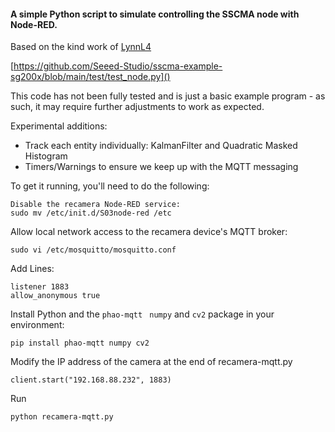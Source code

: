 #### A simple Python script to simulate controlling the SSCMA node with Node-RED.

Based on the kind work of [LynnL4](https://github.com/Seeed-Studio/sscma-example-sg200x/commits?author=LynnL4)

[https://github.com/Seeed-Studio/sscma-example-sg200x/blob/main/test/test_node.py]()

This code has not been fully tested and is just a basic example program - as such, it may require further adjustments to work as expected.

Experimental additions:

- Track each entity individually: KalmanFilter and Quadratic Masked Histogram
- Timers/Warnings to ensure we keep up with the MQTT messaging

To get it running, you'll need to do the following:

```
Disable the recamera Node-RED service:
sudo mv /etc/init.d/S03node-red /etc
```

Allow local network access to the recamera device's MQTT broker:

`sudo vi /etc/mosquitto/mosquitto.conf`

Add Lines:

```
listener 1883
allow_anonymous true
```

Install Python and the `phao-mqtt ` `numpy` and `cv2` package in your environment:

`pip install phao-mqtt numpy cv2`

Modify the IP address of the camera at the end of recamera-mqtt.py

```
client.start("192.168.88.232", 1883)
```

Run

`python recamera-mqtt.py`
